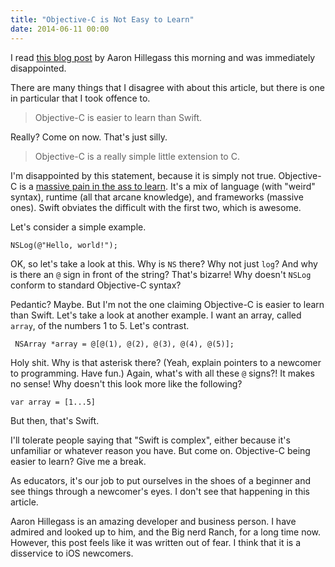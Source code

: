```yaml
---
title: "Objective-C is Not Easy to Learn"
date: 2014-06-11 00:00
---
```


<import><p>I read <a href="http://www.bignerdranch.com/blog/ios-developers-need-to-know-objective-c/">this blog post</a> by Aaron Hillegass this morning and was immediately disappointed. </p>

<p>There are many things that I disagree with about this article, but there is one in particular that I took offence to. </p>

<!-- more -->

<blockquote>
  <p>Objective-C is easier to learn than Swift.</p>
</blockquote>

<p>Really? Come on now. That's just silly. </p>

<blockquote>
  <p>Objective-C is a really simple little extension to C.</p>
</blockquote>

<p>I'm disappointed by this statement, because it is simply not true. Objective-C is a <a href="http://ashfurrow.com/blog/2012/03/why-objective-c-is-hard">massive pain in the ass to learn</a>. It's a mix of language (with "weird" syntax), runtime (all that arcane knowledge), and frameworks (massive ones). Swift obviates the difficult with the first two, which is awesome. </p>

<p>Let's consider a simple example. </p>

<pre><code>NSLog(@"Hello, world!");
</code></pre>

<p>OK, so let's take a look at this. Why is <code>NS</code> there? Why not just <code>log</code>? And why is there an <code>@</code> sign in front of the string? That's bizarre! Why doesn't <code>NSLog</code> conform to standard Objective-C syntax? </p>

<p>Pedantic? Maybe. But I'm not the one claiming Objective-C is easier to learn than Swift. Let's take a look at another example. I want an array, called <code>array</code>, of the numbers 1 to 5. Let's contrast. </p>

<pre><code> NSArray *array = @[@(1), @(2), @(3), @(4), @(5)];
</code></pre>

<p>Holy shit. Why is that asterisk there? (Yeah, explain pointers to a newcomer to programming. Have fun.) Again, what's with all these <code>@</code> signs?! It makes no sense! Why doesn't this look more like the following?</p>

<pre><code>var array = [1...5]
</code></pre>

<p>But then, that's Swift. </p>

<p>I'll tolerate people saying that "Swift is complex", either because it's unfamiliar or whatever reason you have. But come on. Objective-C being easier to learn? Give me a break. </p>

<p>As educators, it's our job to put ourselves in the shoes of a beginner and see things through a newcomer's eyes. I don't see that happening in this article. </p>

<p>Aaron Hillegass is an amazing developer and business person. I have admired and looked up to him, and the Big nerd Ranch, for a long time now. However, this post feels like it was written out of fear. I think that it is a disservice to iOS newcomers. </p></import>

